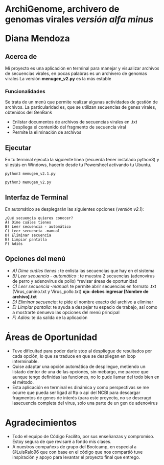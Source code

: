 # ArchiGenome, archivero de genomas virales *versión alfa minus* </p> Diana Mendoza
##  Acerca de ##
Mi proyecto es una aplicación en terminal para manejar y visualizar archivos de secuencias virales, en pocas palabras es un archivero de genomas virales 
La versión **menugen_v2.py** es la más estable
### Funcionalidades ###
Se trata de un menú que permite realizar algunas actividades de gestión de archivos. La particularidad es, que se utilizan secuencias de genes virales, obtenidos del GenBank 
* Enlistar documentos de archivos de secuencias virales en .txt
* Despliega el contenido del fragmento de secuencia viral
* Permite la eliminación de archivos

## Ejecutar ##
En tu terminal ejecuta la siguiente línea (recuerda tener instalado python3) y si estás en Windows, hacerlo desde tu Powersheel activando tu Ubuntu.</p>

``python3 menugen_v2.1.py ``  </p>
``python3 menugen_v2.py ``

## Interfaz de Terminal ##

En automático se desplegarán las siguientes opciones (*versión v2.1*):
```
¿Qué secuencia quieres conocer?
A) Dime cuáles tienes 
B) Leer secuencia - automático 
C) Leer secuencia -manual 
D) Eliminar secuencia
E) Limpiar pantalla
F) Adiós

```
## Opciones del menú
* *A) Dime cuáles tienes* : te enlista las secuencias que hay en el sistema
* *B) Leer secuencia - automático* : te muestra 2 secuencias (adenovirus de perro y adenovirus de pollo) *revisar áreas de oportunidad
* *C) Leer secuencia -manual*: te permite abrir secuencias en formato .txt (Virus_canino.txt y Virus_pollo.txt) **ojo: debes ingresar [Nombre de archivo].txt**
* *D) Eliminar secuencia*: te pide el nombre exacto del archivo a eliminar 
* *E) Limpiar pantalla*: te ayuda a despejar tu espacio de trabajo, así como a mostrarte denuevo las opciones del menú principal
* *F) Adiós*: te da salida de la aplicación

# Áreas de Oportunidad

* Tuve dificultad para poder darle stop al despliegue de resultados por cada opción, lo que se traduce en que se despliegan en loop interminable.
* Quise adaptar una opción automática de despliegue, metiendo un listado dentor de una de las opciones, sin mebargo, me parece que aunque tengo definidas las funciones, no lo pude llamar del todo bien en el método.
* Esta aplicación en terminal es dinámica y como perspectivas se me ocurre que pueda ser ligad al ftp o api del NCBI para descargar fragmentos de genes de interés (para este proyecto, no se descragó lasecuencia completa del virus, solo una parte de un gen de adenovirus


# Agradecimientos
- Todo el equipo de Código Facilito, por sus enseñanzas y compromiso. Estoy segura de que revisaré a fondo mis clases. 
- A nuestros compañexs de grupo del Bootcamp, en especial a @LuisRalo96 que con base en el código que nos compartió tuve inspiración y apoyo para levantar el proyecto final que entrego.


